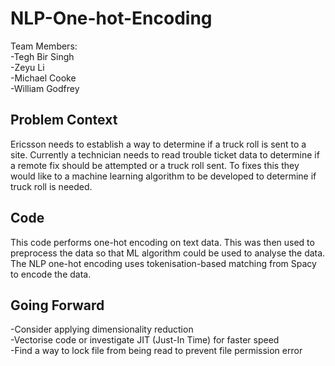 # NLP-One-hot-Encoding

Team Members:\
-Tegh Bir Singh\
-Zeyu Li\
-Michael Cooke\
-William Godfrey

## Problem Context

Ericsson needs to establish a way to determine if a truck roll is sent to a site. 
Currently a technician needs to read trouble ticket data to determine if a remote fix should be attempted or a truck roll sent. 
To fixes this they would like to a machine learning algorithm to be developed to determine if truck roll is needed. 

## Code

This code performs one-hot encoding on text data. This was then used to preprocess the data so that ML algorithm could be used to analyse the data. 
The NLP one-hot encoding uses tokenisation-based matching from Spacy to encode the data.

## Going Forward
-Consider applying dimensionality reduction\
-Vectorise code or investigate JIT (Just-In Time) for faster speed\
-Find a way to lock file from being read to prevent file permission error
